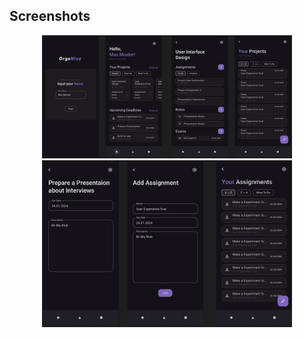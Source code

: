 ## Screenshots

<p align="center">
  <img src="assets/screenshots/Screenshot01.jpg" alt="Screen01" width="400">
  <img src="assets/screenshots/Screenshot02.jpg" alt="Screen02" width="400">
</p>
